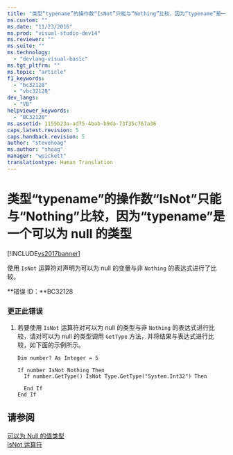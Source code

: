 ```yaml
---
title: "类型“typename”的操作数“IsNot”只能与“Nothing”比较，因为“typename”是一个可以为 null 的类型 | Microsoft Docs"
ms.custom: ""
ms.date: "11/23/2016"
ms.prod: "visual-studio-dev14"
ms.reviewer: ""
ms.suite: ""
ms.technology: 
  - "devlang-visual-basic"
ms.tgt_pltfrm: ""
ms.topic: "article"
f1_keywords: 
  - "bc32128"
  - "vbc32128"
dev_langs: 
  - "VB"
helpviewer_keywords: 
  - "BC32128"
ms.assetid: 1155b23a-ad75-4bab-b9da-73f35c767a36
caps.latest.revision: 5
caps.handback.revision: 5
author: "stevehoag"
ms.author: "shoag"
manager: "wpickett"
translationtype: Human Translation
---
```

# 类型“typename”的操作数“IsNot”只能与“Nothing”比较，因为“typename”是一个可以为 null 的类型
[!INCLUDE[vs2017banner](../../../csharp/includes/vs2017banner.md)]

使用 `IsNot` 运算符对声明为可以为 null 的变量与非 `Nothing` 的表达式进行了比较。  
  
 **错误 ID：**BC32128  
  
### 更正此错误  
  
1.  若要使用 `IsNot` 运算符对可以为 null 的类型与非 `Nothing` 的表达式进行比较，请对可以为 null 的类型调用 `GetType` 方法，并将结果与表达式进行比较，如下面的示例所示。  
  
    ```vb#  
    Dim number? As Integer = 5  
  
    If number IsNot Nothing Then  
      If number.GetType() IsNot Type.GetType("System.Int32") Then   
  
      End If  
    End If  
    ```  
  
## 请参阅  
 [可以为 Null 的值类型](../../../visual-basic/programming-guide/language-features/data-types/nullable-value-types.md)   
 [IsNot 运算符](../../../visual-basic/language-reference/operators/isnot-operator.md)